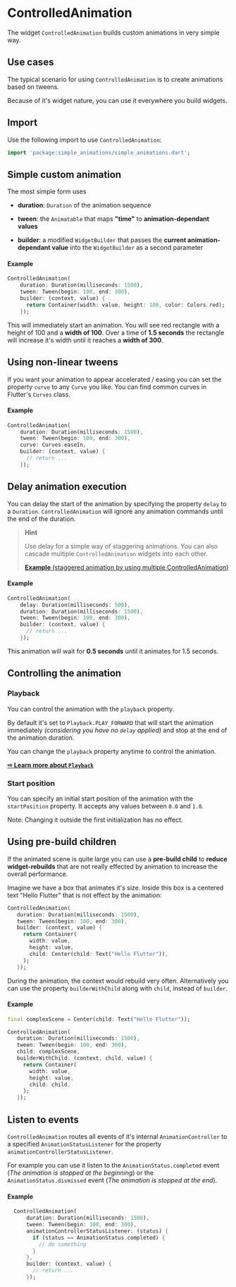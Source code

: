 # ControlledAnimation

The widget `ControlledAnimation` builds custom animations in very 
simple way.

## Use cases

The typical scenario for using `ControlledAnimation` is to create
animations based on tweens.

Because of it's widget nature, you can use it everywhere you build widgets.

## Import

Use the following import to use `ControlledAnimation`:
```dart
import 'package:simple_animations/simple_animations.dart';
```

## Simple custom animation

The most simple form uses

- **duration**: `Duration` of the animation sequence

- **tween**: the `Animatable` that maps **"time"** to 
**animation-dependant values**

- **builder**: a modified `WidgetBuilder` that passes the 
**current animation-dependant value** into the `WidgetBuilder` as a second parameter

#### Example
```dart
ControlledAnimation(
    duration: Duration(milliseconds: 1500),
    tween: Tween(begin: 100, end: 300),
    builder: (context, value) {
      return Container(width: value, height: 100, color: Colors.red);
    });
```

This will immediately start an animation. You will see red rectangle 
with a height of 100 and a **width of 100**. Over a time of **1.5 seconds**
the rectangle will increase it's width until it reaches a **width of 300**.




## Using non-linear tweens

If you want your animation to appear accelerated / easing you can set
the property `curve` to any `Curve` you like. You can find common curves
in Flutter's `Curves` class.

#### Example
```dart
ControlledAnimation(
    duration: Duration(milliseconds: 1500),
    tween: Tween(begin: 100, end: 300),
    curve: Curves.easeIn,
    builder: (context, value) {
      // return ...
    });
```



## Delay animation execution

You can delay the start of the animation by specifying the property
`delay` to a `Duration`. `ControlledAnimation` will ignore any animation 
commands until the end of the duration.

> **Hint**
>
> Use delay for a simple way of staggering animations. You can also
> cascade multiple `ControlledAnimation` widgets into each other.
>
> [**Example** (staggered animation by using multiple ControlledAnimation)](https://github.com/felixblaschke/simple_animations_example_app/blob/master/lib/examples/typewriter_box.dart) 

#### Example
```dart
ControlledAnimation(
    delay: Duration(milliseconds: 500),
    duration: Duration(milliseconds: 1500),
    tween: Tween(begin: 100, end: 300),
    builder: (context, value) {
      // return ...
    });
```
This animation will wait for **0.5 seconds** until it animates for 1.5 seconds.




## Controlling the animation

### Playback

You can control the animation with the `playback` property. 

By default it's set to `Playback.PLAY_FORWARD` that will start the animation
immediately *(considering you have no `delay` applied)* and stop at the
end of the animation duration.

You can change the `playback` property anytime to control the animation.

[**⇨ Learn more about `Playback`**](CONTROLLED_ANIMATION_PLAYBACK.md)

### Start position

You can specify an initial start position of the animation with the
`startPosition` property. It accepts any values between `0.0` and `1.0`.

Note: Changing it outside the first initialization has no effect.





## Using pre-build children

If the animated scene is quite large you can use a **pre-build child**
to **reduce widget-rebuilds** that are not really effected by animation
to increase the overall performance.

Imagine we have a box that animates it's size. Inside this box is a
centered text "Hello Flutter" that is not effect by the animation:
 
 ```dart
ControlledAnimation(
    duration: Duration(milliseconds: 1500),
    tween: Tween(begin: 100, end: 300),
    builder: (context, value) {
      return Container(
        width: value,
        height: value,
        child: Center(child: Text("Hello Flutter")),
      );
    });
```

During the animation, the context would rebuild very often. Alternatively
you can use the property `builderWithChild` along with `child`, instead of
`builder`.

#### Example
 ```dart
final complexScene = Center(child: Text("Hello Flutter"));

ControlledAnimation(
    duration: Duration(milliseconds: 1500),
    tween: Tween(begin: 100, end: 300),
    child: complexScene,
    builderWithChild: (context, child, value) {
      return Container(
        width: value,
        height: value,
        child: child,
      );
    });
```



## Listen to events

`ControlledAnimation` routes all events of it's internal `AnimationController`
to a specified `AnimationStatusListener` for the property `animationControllerStatusListener`.

For example you can use it listen to the `AnimationStatus.completed` event 
(*The animation is stopped at the beginning*) or the `AnimationStatus.dismissed`
event (*The animation is stopped at the end*).

#### Example
```dart
  ControlledAnimation(
      duration: Duration(milliseconds: 1500),
      tween: Tween(begin: 100, end: 300),
      animationControllerStatusListener: (status) {
        if (status == AnimationStatus.completed) {
          // do something
        }
      },
      builder: (context, value) {
        // return ...
      });
```

